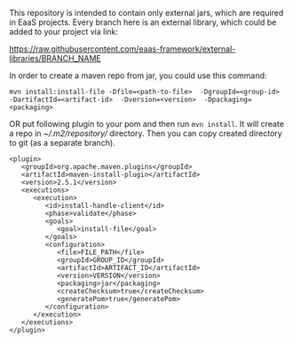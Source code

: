 This repository is intended to contain only external jars, which are required in EaaS projects. Every branch here is an external library, which could be added to your project via link:

https://raw.githubusercontent.com/eaas-framework/external-libraries/BRANCH_NAME

In order to create a maven repo from jar, you could use this command:
```
mvn install:install-file -Dfile=<path-to-file>  -DgroupId=<group-id> 
-DartifactId=<artifact-id>  -Dversion=<version>  -Dpackaging=<packaging>
```
OR
put following plugin to your pom and then run `mvn install`. It will create a repo in *~/.m2/repository/* directory. Then you can copy created directory to git (as a separate branch).
```
<plugin>  
   <groupId>org.apache.maven.plugins</groupId>  
   <artifactId>maven-install-plugin</artifactId>  
   <version>2.5.1</version>  
   <executions>  
      <execution>  
         <id>install-handle-client</id>  
         <phase>validate</phase>  
         <goals>  
            <goal>install-file</goal>  
         </goals>  
         <configuration>  
            <file>FILE_PATH</file>  
            <groupId>GROUP_ID</groupId>  
            <artifactId>ARTIFACT_ID</artifactId>  
            <version>VERSION</version>  
            <packaging>jar</packaging>  
            <createChecksum>true</createChecksum>  
            <generatePom>true</generatePom>  
         </configuration>  
      </execution>  
   </executions>  
</plugin>
```
